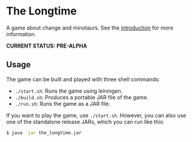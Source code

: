 # The Longtime

A game about change and minotaurs. See the [introduction](./doc/intro.md) for more information.

**CURRENT STATUS: PRE-ALPHA**

## Usage

The game can be built and played with three shell commands:

- `./start.sh`: Runs the game using leiningen.
- `./build.sh`: Produces a portable JAR file of the game.
- `./run.sh`: Runs the game as a JAR file.

If you want to play the game, use `./start.sh`. However, you can also use one of the standalone release JARs, which you can run like this:

```sh
$ java -jar the_longtime.jar
```
